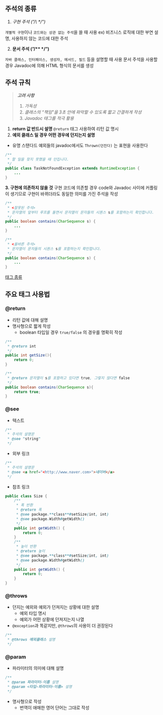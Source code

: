 ## 주석의 종류

1. *구현 주석 (”/\ \*/”)*

`개별적 구현`이나 `코드와는 상관 없는 주석`을 쓸 때 사용
ex) 비즈니스 로직에 대한 부연 설명, 사용하지 않는 코드에 대한 주석

2. **문서 주석 (”/\*\* \*/”)**

`자바 클래스, 인터페이스, 생성자, 메서드, 필드` 등을 설명할 때 사용
문서 주석을 사용할 경우 Javadoc에 의해 HTML 형식의 문서를 생성

## 주석 규칙

> ***고려 사항***
> 
> 1. *가독성*
> 2. *클래스의 “책임”을 3초 안에 파악할 수 있도록 짧고 간결하게 작성*
> 3. *Javadoc 태그를 적극 활용*
1. **return 값 반드시 설명**
`@return` 태그 사용하여 리턴 값 명시
2. **예외 클래스 일 경우 어떤 경우에 던지는지 설명**
- 유명 스탠다드 예외들의 javadoc에서도 `Thrown(던진다)` 는 표현을 사용한다

```java
/**
 * 할 일을 찾지 못했을 때 던집니다.
 */
public class TaskNotFoundException extends RuntimeException {
    ...
}
```

**3. 구현에 의존하지 않을 것**
구현 코드에 의존할 경우 code와 Javadoc 사이에 커플링이 생기므로 구현이 바뀌더라도 동일한 의미를 가진 주석을 작성

```java
/**
 * <잘못된 주석>
 * 문자열의 앞부터 루프를 돌면서 문자열이 문자들의 시퀀스 s를 포함하는지 확인합니다.
 */
public boolean contains(CharSequence s) {
    ...
}
```

```java
/**
 * <올바른 주석>
 * 문자열이 문자들의 시퀀스 s를 포함하는지 확인합니다.
 */
public boolean contains(CharSequence s) {
    ...
}
```

[태그 종류](https://www.notion.so/5265062b44bf405f9cf30f2e8c32e90a)

## 주요 태그 사용법

### @return

- 리턴 값에 대해 설명
- 명사형으로 짧게 작성
    - boolean 타입일 경우 `true/false` 의 경우를 명확히 작성

```java
/**
 * @return int
 */
public int getSize(){
	return 0;
}

/**
 * @return 문자열이 s를 포함하고 있다면 true, 그렇지 않다면 false
 */
public boolean contains(CharSequence s){
	return true;
}

```

### **@see**

- 텍스트

```java
/**
 * 주석의 설명문
 * @see "string"
 */

```

- 외부 링크

```java
/**
 * 주석의 설명문
 * @see <a href="<http://www.naver.com>">네이버</a>
 */

```

- 참조 링크

```java
public class Size {
	/**
	 * 폭 반환
	 * @return 폭
	 * @see package.**class**#setSize(int, int)
	 * @see package.Width#getWidth()
	 */
	public int getWidth() {
		return 0;
	}
	/**
	 * 높이 반환
	 * @return 높이
	 * @see package.**class**#setSize(int, int)
	 * @see package.Width#getWidth()
	 */
	public int getWidth() {
		return 0;
	}
}

```

### @throws

- 던지는 예외와 예외가 던져지는 상황에 대한 설명
    - 예외 타입 명시
    - 예외가 어떤 상황에 던져지는지 나열
- `@exception`과 똑같지만, `@throws`의 사용이 더 권장된다

```java
/**
 * @throws 예외클래스 설명
 */

```

### @param

- 파라미터의 의미에 대해 설명

```java
/**
 * @param 파라미터-이름 설명
 * @param <타입-파라미터-이름> 설명
 */

```

- 명사형으로 작성
    - 번역이 애매한 영어 단어는 그대로 작성
